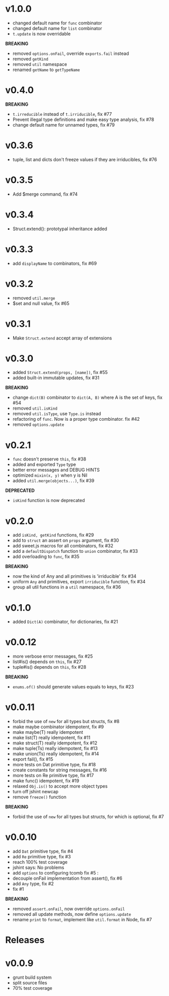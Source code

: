 # v1.0.0

- changed default name for `func` combinator
- changed default name for `list` combinator
- `t.update` is now overridable

**BREAKING**

- removed `options.onFail`, override `exports.fail` instead
- removed `getKind`
- removed `util` namespace
- renamed `getName` to `getTypeName`

# v0.4.0

**BREAKING**

- `t.irreducible` instead of `t.irriducible`, fix #77
- Prevent illegal type definitions and make easy type analysis, fix #78
- change default name for unnamed types, fix #79

# v0.3.6

- tuple, list and dicts don't freeze values if they are irriducibles, fix #76

# v0.3.5

- Add $merge command, fix #74

# v0.3.4

- Struct.extend(): prototypal inheritance added

# v0.3.3

- add `displayName` to combinators, fix #69

# v0.3.2

- removed `util.merge`
- $set and null value, fix #65

# v0.3.1

- Make `Struct.extend` accept array of extensions

# v0.3.0

- added `Struct.extend(props, [name])`, fix #55
- added built-in immutable updates, fix #31

**BREAKING**

- change `dict(B)` combinator to `dict(A, B)` where A is the set of keys, fix #54
- removed `util.isKind`
- removed `util.isType`, use `Type.is` instead
- refactoring of `func`. Now is a proper type combinator. fix #42
- removed `options.update`

# v0.2.1

- `func` doesn't preserve `this`, fix #38
- added and exported `Type` type
- better error messages and DEBUG HINTS
- optimized `mixin(x, y)` when y is Nil
- added `util.merge(objects...)`, fix #39

**DEPRECATED**

- `isKind` function is now deprecated

# v0.2.0

- add `isKind, getKind` functions, fix #29
- add to `struct` an assert on `props` argument, fix #30
- add sweet.js macros for all combinators, fix #32
- add a `defaultDispatch` function to `union` combinator, fix #33
- add overloading to `func`, fix #35

**BREAKING**

- now the kind of Any and all primitives is 'irriducible' fix #34
- uniform `Any` and primitives, export `irriducible` function, fix #34
- group all util functions in a `util` namespace, fix #36

# v0.1.0

- added `Dict(A)` combinator, for dictionaries, fix #21

# v0.0.12

- more verbose error messages, fix #25
- list#is() depends on `this`, fix #27
- tuple#is() depends on `this`, fix #28

**BREAKING**

- `enums.of()` should generate values equals to keys, fix #23

# v0.0.11

- forbid the use of `new` for all types but structs, fix #8
- make maybe combinator idempotent, fix #9
- make maybe(T) really idempotent
- make list(T) really idempotent, fix #11
- make struct(T) really idempotent, fix #12
- make tuple(Ts) really idempotent, fix #13
- make union(Ts) really idempotent, fix #14
- export fail(), fix #15
- more tests on Dat primitive type, fix #18
- create constants for string messages, fix #16
- more tests on Re primitive type, fix #17
- make func() idempotent, fix #19
- relaxed `Obj.is()` to accept more object types
- turn off jshint newcap
- remove `freeze()` function

**BREAKING**

- forbid the use of `new` for all types but structs, for which is optional, fix #7

# v0.0.10

- add `Dat` primitive type, fix #4
- add `Re` primitive type, fix #3
- reach 100% test coverage
- jshint says: No problems
- add `options` to configuring tcomb fix #5 :
- decouple onFail implementation from assert(), fix #6
- add `Any` type, fix #2
- fix #1

**BREAKING**

- removed `assert.onFail`, now override `options.onFail`
- removed all update methods, now define `options.update`
- rename `print` to `format`, implement like `util.format` in Node, fix #7

Releases
========

# v0.0.9

- grunt build system
- split source files
- 70% test coverage
